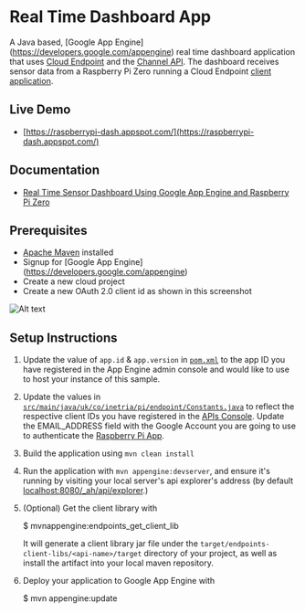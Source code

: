 # Real Time Dashboard App

A Java based, [Google App Engine] (https://developers.google.com/appengine) real time dashboard application that uses [Cloud Endpoint](https://developers.google.com/appengine/docs/java/endpoints/) and the [Channel API](https://cloud.google.com/appengine/docs/java/channel/). The dashboard receives sensor data from a Raspberry Pi Zero running a Cloud Endpoint [client application][8].

## Live Demo
- [https://raspberrypi-dash.appspot.com/](https://raspberrypi-dash.appspot.com/)

## Documentation
- [Real Time Sensor Dashboard Using Google App Engine and Raspberry Pi Zero](http://omerio.com/2016/01/16/real-time-sensor-dashboard-using-google-app-engine-and-raspberry-pi-zero/)

## Prerequisites
- [Apache Maven](https://maven.apache.org/) installed
- Signup for [Google App Engine] (https://developers.google.com/appengine)
- Create a new cloud project
- Create a new OAuth 2.0 client id as shown in this screenshot

![Alt text](http://omerio.com/wp-content/uploads/2016/01/Screen-Shot-2016-01-16-at-16.12.36.png "Create OAuth 2.0 Client")

## Setup Instructions

1. Update the value of `app.id` & `app.version` in [`pom.xml`](https://github.com/omerio/raspberrypi-appengine-portal/blob/master/pom.xml) to the app ID you have registered in the App Engine admin console and would like to use to host your instance of this sample.

1. Update the values in [`src/main/java/uk/co/inetria/pi/endpoint/Constants.java`](https://github.com/omerio/raspberrypi-appengine-portal/blob/master/src/main/java/uk/co/inetria/pi/endpoint/Constants.java)
 to reflect the respective client IDs you have registered in the
 [APIs Console][4]. Update the EMAIL_ADDRESS field with the Google Account you are going to use to authenticate the [Raspberry Pi App][8].
1. Build the application using `mvn clean install`
1. Run the application with `mvn appengine:devserver`, and ensure it's
   running by visiting your local server's api explorer's address (by
   default [localhost:8080/_ah/api/explorer][5].)

1. (Optional) Get the client library with

   $ mvnappengine:endpoints_get_client_lib

   It will generate a client library jar file under the
   `target/endpoints-client-libs/<api-name>/target` directory of your
   project, as well as install the artifact into your local maven
   repository.

1. Deploy your application to Google App Engine with

   $ mvn appengine:update

[1]: https://developers.google.com/appengine
[2]: http://java.com/en/
[3]: https://developers.google.com/appengine/docs/java/endpoints/
[4]: https://developers.google.com/appengine/docs/java/tools/maven
[5]: https://localhost:8080/_ah/api/explorer
[6]: https://console.developers.google.com/
[8]: https://github.com/omerio/raspberrypi-app
